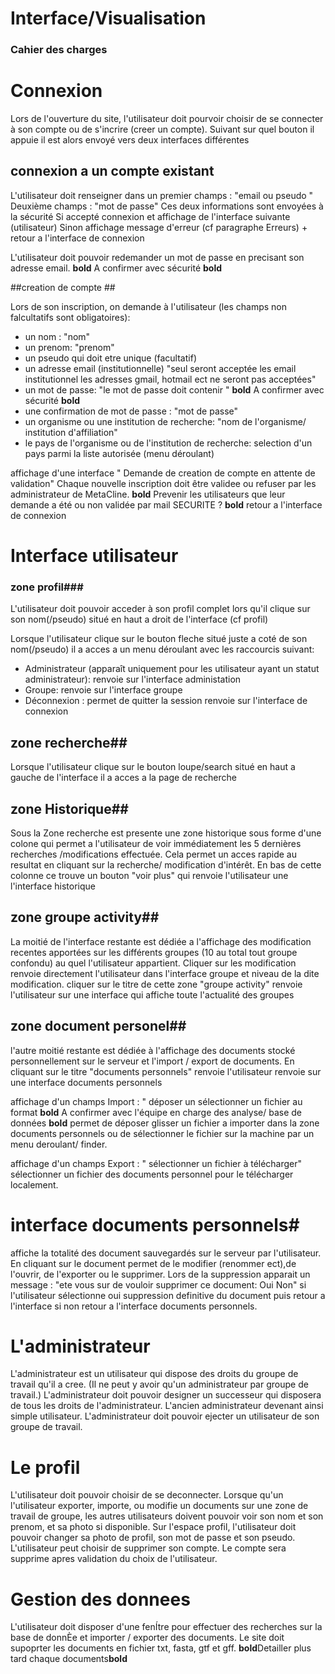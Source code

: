 # Interface/Visualisation #

### Cahier des charges ###


# Connexion #

Lors de l'ouverture du site, l'utilisateur doit pourvoir choisir de se connecter à son compte ou de s'incrire (creer un compte).
Suivant sur quel bouton il appuie il est alors envoyé vers deux interfaces différentes

## connexion a un compte existant ##
L'utilisateur doit renseigner dans un premier champs : "email ou pseudo "
Deuxième champs : "mot de passe"
Ces deux informations sont envoyées à la sécurité 
Si accepté connexion et affichage de l'interface suivante (utilisateur)
Sinon affichage message d'erreur (cf paragraphe Erreurs) + retour a l'interface de connexion

L'utilisateur doit pouvoir redemander un mot de passe en precisant son adresse email. **bold** A confirmer avec sécurité **bold**

##creation de compte ##

Lors de son inscription, on demande à l'utilisateur (les champs non falcultatifs sont obligatoires):
- un nom : "nom"
- un prenom: "prenom"
- un pseudo qui doit etre unique (facultatif)
- un adresse email (institutionnelle) "seul seront acceptée les email institutionnel les adresses gmail, hotmail ect ne seront pas acceptées"
- un mot de passe: "le mot de passe doit contenir " **bold** A confirmer avec sécurité **bold**
- une confirmation de mot de passe : "mot de passe"
- un organisme ou une institution de recherche: "nom de l'organisme/ institution d'affiliation"
- le pays de l'organisme ou de l'institution de recherche: selection d'un pays parmi la liste autorisée (menu déroulant)

affichage d'une interface " Demande de creation de compte en attente de validation"
	Chaque nouvelle inscription doit être validee ou refuser par les administrateur de MetaCline.
	**bold** Prevenir les utilisateurs que leur demande a été ou non validée par mail  SECURITE ? **bold**
retour a l'interface de connexion 

# Interface utilisateur #

### zone profil###

L'utilisateur doit pouvoir acceder à son profil complet lors qu'il clique sur son nom(/pseudo) situé en haut a droit de l'interface (cf profil)

Lorsque l'utilisateur clique sur le bouton fleche situé juste a coté de son nom(/pseudo) il a acces a un menu déroulant avec les raccourcis suivant:
- Administrateur (apparaît uniquement pour les utilisateur ayant un statut administrateur): renvoie sur l'interface administation
- Groupe: renvoie sur l'interface groupe 
- Déconnexion : permet de quitter la session renvoie sur l'interface de connexion

## zone recherche## 
Lorsque l'utilisateur clique sur le bouton loupe/search situé en haut a gauche de l'interface il a acces a la page de recherche 

## zone Historique## 
Sous la Zone recherche est presente une zone historique sous forme d'une colone qui permet a l'utilisateur de voir immédiatement les 5 dernières recherches /modifications effectuée. 
Cela permet un acces rapide au resultat en cliquant sur la recherche/ modification d'intérêt. 
En bas de cette colonne ce trouve un bouton "voir plus" qui renvoie l'utilisateur une l'interface historique 

## zone groupe activity##
La moitié de l'interface restante est dédiée a l'affichage des modification recentes apportées sur les différents groupes (10 au total tout groupe confondu) au quel l'utilisateur appartient. 
Cliquer sur les modification renvoie directement l'utilisateur dans l'interface groupe et niveau de la dite modification. 
cliquer sur le titre de cette zone "groupe activity" renvoie l'utilisateur sur une interface qui affiche toute l'actualité des groupes

## zone document personel##
l'autre moitié restante est dédiée à l'affichage des documents stocké personnellement sur le serveur et l'import / export de documents.
En cliquant sur le titre "documents personnels" renvoie l'utilisateur renvoie sur une interface documents personnels

affichage d'un champs Import : " déposer un sélectionner un fichier au format **bold** A confirmer avec l'équipe en charge des analyse/ base de données **bold**
permet de déposer glisser un fichier a importer dans la zone documents personnels ou de sélectionner le fichier sur la machine par un menu deroulant/ finder. 

affichage d'un champs Export : " sélectionner un fichier à télécharger" 
 sélectionner un fichier  des documents personnel pour le télécharger localement. 

# interface documents personnels#
affiche la totalité des document sauvegardés sur le serveur par l'utilisateur. 
En cliquant sur le document permet de le modifier (renommer ect),de l'ouvrir, de l'exporter ou le supprimer.
Lors de la suppression apparait un message : "ete vous sur de vouloir supprimer ce document: Oui  Non"
si l'utilisateur sélectionne oui suppression definitive du document puis retour a l'interface si non retour a l'interface documents personnels. 



# L'administrateur #

L'administrateur est un utilisateur qui dispose des droits du groupe de travail qu'il a cree.
(Il ne peut y avoir qu'un administrateur par groupe de travail.)
L'administrateur doit pouvoir designer un successeur qui disposera de tous les droits de l'administrateur. L'ancien administrateur devenant ainsi simple utilisateur.
L'administrateur doit pouvoir ejecter un utilisateur de son groupe de travail.


# Le profil #

L'utilisateur doit pouvoir choisir de se deconnecter.
Lorsque qu'un l'utilisateur exporter, importe, ou modifie un documents sur une zone de travail de groupe, les autres utilisateurs doivent pouvoir voir son nom et son prenom, et sa photo si disponible.
Sur l'espace profil, l'utilisateur doit pouvoir changer sa photo de profil, son mot de passe et son pseudo.
L'utilisateur peut choisir de supprimer son compte. Le compte sera supprime apres validation du choix de l'utilisateur.

# Gestion des donnees #

L'utilisateur doit disposer d'une fenÍtre pour effectuer des recherches sur la base de donnÈe et importer / exporter des documents.
Le site doit supoprter les documents en fichier txt, fasta, gtf et gff. **bold**Detailler plus tard chaque documents**bold**
